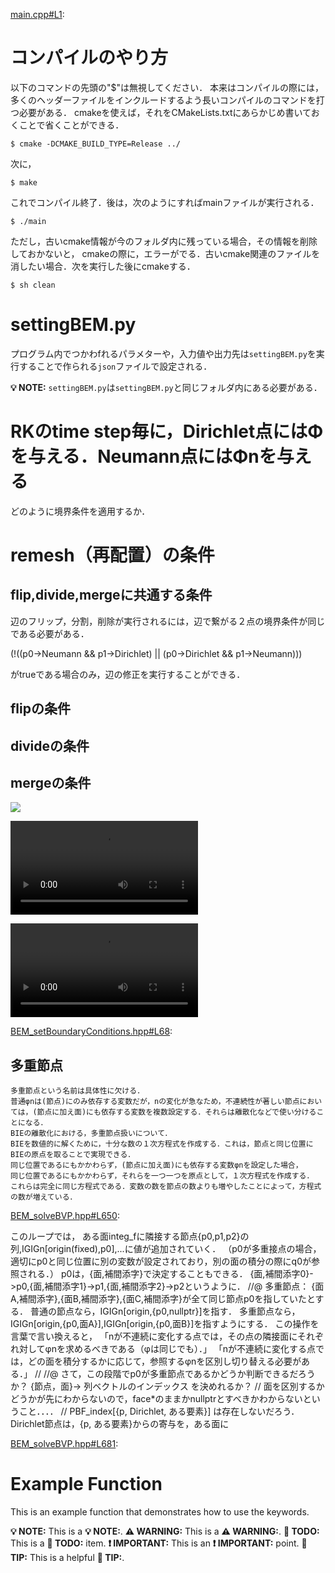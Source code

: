 [main.cpp#L1](main.cpp#L1):

# コンパイルのやり方

以下のコマンドの先頭の"$"は無視してください．
本来はコンパイルの際には，多くのヘッダーファイルをインクルードするよう長いコンパイルのコマンドを打つ必要がある．
cmakeを使えば，それをCMakeLists.txtにあらかじめ書いておくことで省くことができる．
```shell
$ cmake -DCMAKE_BUILD_TYPE=Release ../
```
次に，
```shell
$ make
```
これでコンパイル終了．後は，次のようにすればmainファイルが実行される．
```shell
$ ./main
```
ただし，古いcmake情報が今のフォルダ内に残っている場合，その情報を削除しておかないと，
cmakeの際に，エラーがでる．古いcmake関連のファイルを消したい場合．次を実行した後にcmakeする．
```shell
$ sh clean
```

# settingBEM.py

プログラム内でつかわfれるパラメターや，入力値や出力先は`settingBEM.py`を実行することで作られる`json`ファイルで設定される．

**💡 NOTE:** `settingBEM.py`は`settingBEM.py`と同じフォルダ内にある必要がある．

# RKのtime step毎に，Dirichlet点にはΦを与える．Neumann点にはΦnを与える

どのように境界条件を適用するか．

# remesh（再配置）の条件

## flip,divide,mergeに共通する条件

辺のフリップ，分割，削除が実行されるには，辺で繋がる２点の境界条件が同じである必要がある．

(!((p0->Neumann && p1->Dirichlet) || (p0->Dirichlet && p1->Neumann)))

がtrueである場合のみ，辺の修正を実行することができる．

## flipの条件

## divideの条件

## mergeの条件


![](https://github.com/tomoakihirakawa/cpp/blob/main/builds/build_bem/anim.gif)

![](WATCHME_settingjson.mov)

![](WATCHME_settingBEM.mov)

[BEM_setBoundaryConditions.hpp#L68](BEM_setBoundaryConditions.hpp#L68):

## 多重節点
    多重節点という名前は具体性に欠ける．
    普通φnは(節点)にのみ依存する変数だが，nの変化が急なため，不連続性が著しい節点においては，(節点に加え面)にも依存する変数を複数設定する．それらは離散化などで使い分けることになる．
    BIEの離散化における，多重節点扱いについて．
    BIEを数値的に解くために，十分な数の１次方程式を作成する．これは，節点と同じ位置にBIEの原点を取ることで実現できる．
    同じ位置であるにもかかわらず，(節点に加え面)にも依存する変数φnを設定した場合，
    同じ位置であるにもかかわらず，それらを一つ一つを原点として，１次方程式を作成する．
    これらは完全に同じ方程式である．変数の数を節点の数よりも増やしたことによって，方程式の数が増えている．

[BEM_solveBVP.hpp#L650](BEM_solveBVP.hpp#L650):

このループでは，
               ある面integ_fに隣接する節点{p0,p1,p2}の列,IGIGn[origin(fixed),p0],...に値が追加されていく．
               （p0が多重接点の場合，適切にp0と同じ位置に別の変数が設定されており，別の面の積分の際にq0が参照される．）
               p0は，{面,補間添字}で決定することもできる．
               {面,補間添字0}->p0,{面,補間添字1}->p1,{面,補間添字2}->p2というように．
               //@ 多重節点：
               {面A,補間添字},{面B,補間添字},{面C,補間添字}が全て同じ節点p0を指していたとする．
               普通の節点なら，IGIGn[origin,{p0,nullptr}]を指す．
               多重節点なら，IGIGn[origin,{p0,面A}],IGIGn[origin,{p0,面B}]を指すようにする．
               この操作を言葉で言い換えると，
               「nが不連続に変化する点では，その点の隣接面にそれぞれ対してφnを求めるべきである（φは同じでも）．」
               「nが不連続に変化する点では，どの面を積分するかに応じて，参照するφnを区別し切り替える必要がある．」
               //
               //@ さて，この段階でp0が多重節点であるかどうか判断できるだろうか？
               {節点，面}-> 列ベクトルのインデックス を決めれるか？
               //
               面を区別するかどうかが先にわからないので，face*のままかnullptrとすべきかわからないということ．．．．
               //
               PBF_index[{p, Dirichlet, ある要素}]
               は存在しないだろう．Dirichlet節点は，{p, ある要素}からの寄与を，ある面に

[BEM_solveBVP.hpp#L681](BEM_solveBVP.hpp#L681):

# Example Function

 This is an example function that demonstrates how to use the keywords.

 **💡 NOTE:** This is a **💡 NOTE:**.
 **⚠️ WARNING:** This is a **⚠️ WARNING:**.
 **📝 TODO:** This is a **📝 TODO:** item.
 **❗ IMPORTANT:** This is an **❗ IMPORTANT:** point.
 **🌟 TIP:** This is a helpful **🌟 TIP:**.

